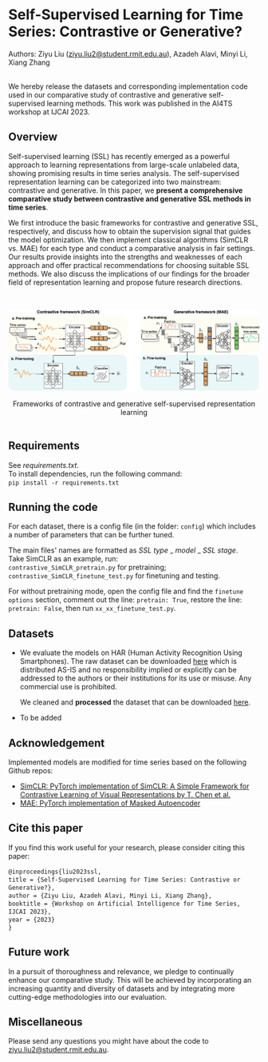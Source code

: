 # Self-Supervised Learning for Time Series: Contrastive or Generative?

Authors: Ziyu Liu (ziyu.liu2@student.rmit.edu.au), Azadeh Alavi, Minyi Li, Xiang Zhang  

<br/>
We hereby release the datasets and corresponding implementation code used in our comparative study of contrastive and generative self-supervised learning methods. This work was published in the AI4TS workshop at IJCAI 2023.


## Overview 
Self-supervised learning (SSL) has recently emerged as a powerful approach to learning representations from large-scale unlabeled data, showing promising results in time series analysis. The self-supervised representation learning can be categorized into two mainstream: contrastive and generative. In this paper, we  **present a comprehensive comparative study between contrastive and generative SSL methods in time series**.

We first introduce the basic frameworks for contrastive and generative SSL, respectively, and discuss how to obtain the supervision signal that guides the model optimization. We then implement classical algorithms (SimCLR vs. MAE) for each type and conduct a comparative analysis in fair settings. Our results provide insights into the strengths and weaknesses of each approach and offer practical recommendations for choosing suitable SSL methods. We also discuss the implications of our findings for the broader field of representation learning and propose future research directions.

<br/>

![](img/frameworks.png)
<center>Frameworks of contrastive and generative self-supervised representation learning</center>

<br/>

## Requirements
See *requirements.txt*.  
To install dependencies, run the following command:  
```pip install -r requirements.txt```

## Running the code
For each dataset, there is a config file (in the folder: `config`) which includes a number of parameters that can be further tuned.  

The main files' names are formatted as *SSL type* _ *model* _ *SSL stage*.  
Take SimCLR as an example, run:  
 `contrastive_SimCLR_pretrain.py`  for pretraining;  
  `contrastive_SimCLR_finetune_test.py` for finetuning and testing.

For without pretraining mode, open the config file and find the `finetune options` section, comment out the line: ```pretrain: True```, restore the line: ```pretrain: False```, then run `xx_xx_finetune_test.py`.


## Datasets
- We evaluate the models on HAR (Human Activity Recognition Using Smartphones). The raw dataset can be downloaded [here](https://archive.ics.uci.edu/ml/datasets/Human+Activity+Recognition+Using+Smartphones) which is distributed AS-IS and no responsibility implied or explicitly can be addressed to the authors or their institutions for its use or misuse. Any commercial use is prohibited.

  We cleaned and **processed** the dataset that can be downloaded [here](https://figshare.com/ndownloader/articles/19930244/versions/1).



- To be added

## Acknowledgement
Implemented models are modified for time series based on the following Github repos:
- [SimCLR: PyTorch implementation of SimCLR: A Simple Framework for Contrastive Learning of Visual Representations by T. Chen et al.](https://github.com/Spijkervet/SimCLR)
- [MAE: PyTorch implementation of Masked Autoencoder](https://github.com/IcarusWizard/MAE)


## Cite this paper
If you find this work useful for your research, please consider citing this paper:  

```
@inproceedings{liu2023ssl,
title = {Self-Supervised Learning for Time Series: Contrastive or Generative?},
author = {Ziyu Liu, Azadeh Alavi, Minyi Li, Xiang Zhang},
booktitle = {Workshop on Artificial Intelligence for Time Series, IJCAI 2023},
year = {2023}
}
```

## Future work
In a pursuit of thoroughness and relevance, we pledge to continually enhance our comparative study. This will be achieved by incorporating an increasing quantity and diversity of datasets and by integrating more cutting-edge methodologies into our evaluation.

## Miscellaneous
Please send any questions you might have about the code to ziyu.liu2@student.rmit.edu.au.
